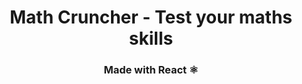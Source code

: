 <h1 align='center'>  Math Cruncher - Test your maths skills</h1>
<h3 align='center'> Made with React ⚛️</h3>
